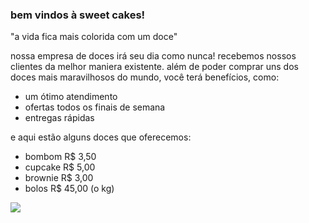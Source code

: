 ### bem vindos à sweet cakes!

"a vida fica mais colorida com um doce"

nossa empresa de doces irá seu dia como nunca!
recebemos nossos clientes da melhor maniera existente.
além de poder comprar uns dos doces mais maravilhosos do mundo, você terá benefícios, como:

- um ótimo atendimento
- ofertas todos os finais de semana
- entregas rápidas

e aqui estão alguns doces que oferecemos:

- bombom R$ 3,50
- cupcake R$ 5,00
- brownie R$ 3,00
- bolos R$ 45,00 (o kg)

![](https://media.tenor.com/otcqFS9GrREAAAAC/tinakitten.gif)

